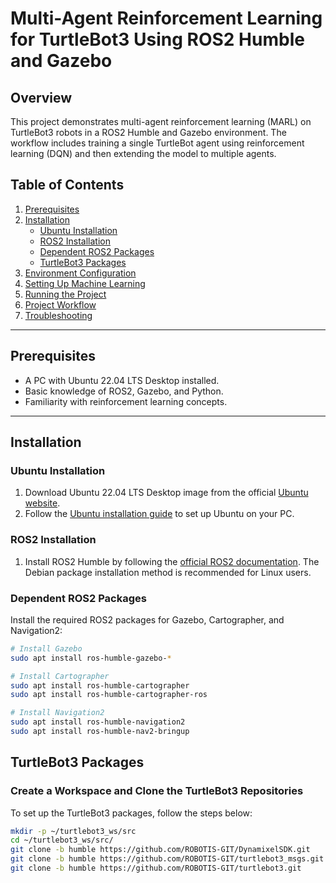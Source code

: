 # Multi-Agent Reinforcement Learning for TurtleBot3 Using ROS2 Humble and Gazebo

## Overview
This project demonstrates multi-agent reinforcement learning (MARL) on TurtleBot3 robots in a ROS2 Humble and Gazebo environment. The workflow includes training a single TurtleBot agent using reinforcement learning (DQN) and then extending the model to multiple agents.

## Table of Contents
1. [Prerequisites](#prerequisites)
2. [Installation](#installation)
    - [Ubuntu Installation](#ubuntu-installation)
    - [ROS2 Installation](#ros2-installation)
    - [Dependent ROS2 Packages](#dependent-ros2-packages)
    - [TurtleBot3 Packages](#turtlebot3-packages)
3. [Environment Configuration](#environment-configuration)
4. [Setting Up Machine Learning](#setting-up-machine-learning)
5. [Running the Project](#running-the-project)
6. [Project Workflow](#project-workflow)
7. [Troubleshooting](#troubleshooting)

---

## Prerequisites
- A PC with Ubuntu 22.04 LTS Desktop installed.
- Basic knowledge of ROS2, Gazebo, and Python.
- Familiarity with reinforcement learning concepts.

---

## Installation

### Ubuntu Installation
1. Download Ubuntu 22.04 LTS Desktop image from the official [Ubuntu website](https://ubuntu.com/download/desktop).
2. Follow the [Ubuntu installation guide](https://ubuntu.com/tutorials/install-ubuntu-desktop) to set up Ubuntu on your PC.

### ROS2 Installation
1. Install ROS2 Humble by following the [official ROS2 documentation](https://docs.ros.org/en/humble/Installation.html). The Debian package installation method is recommended for Linux users.

### Dependent ROS2 Packages
Install the required ROS2 packages for Gazebo, Cartographer, and Navigation2:

```bash
# Install Gazebo
sudo apt install ros-humble-gazebo-*

# Install Cartographer
sudo apt install ros-humble-cartographer
sudo apt install ros-humble-cartographer-ros

# Install Navigation2
sudo apt install ros-humble-navigation2
sudo apt install ros-humble-nav2-bringup
```

## TurtleBot3 Packages

### Create a Workspace and Clone the TurtleBot3 Repositories
To set up the TurtleBot3 packages, follow the steps below:

```bash
mkdir -p ~/turtlebot3_ws/src
cd ~/turtlebot3_ws/src/
git clone -b humble https://github.com/ROBOTIS-GIT/DynamixelSDK.git
git clone -b humble https://github.com/ROBOTIS-GIT/turtlebot3_msgs.git
git clone -b humble https://github.com/ROBOTIS-GIT/turtlebot3.git
